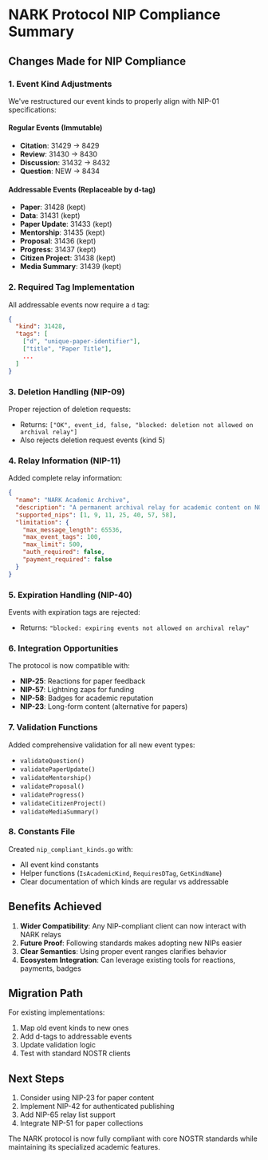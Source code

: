 # NARK Protocol NIP Compliance Summary

## Changes Made for NIP Compliance

### 1. Event Kind Adjustments

We've restructured our event kinds to properly align with NIP-01 specifications:

#### Regular Events (Immutable)
- **Citation**: 31429 → 8429
- **Review**: 31430 → 8430
- **Discussion**: 31432 → 8432
- **Question**: NEW → 8434

#### Addressable Events (Replaceable by d-tag)
- **Paper**: 31428 (kept)
- **Data**: 31431 (kept)
- **Paper Update**: 31433 (kept)
- **Mentorship**: 31435 (kept)
- **Proposal**: 31436 (kept)
- **Progress**: 31437 (kept)
- **Citizen Project**: 31438 (kept)
- **Media Summary**: 31439 (kept)

### 2. Required Tag Implementation

All addressable events now require a `d` tag:
```json
{
  "kind": 31428,
  "tags": [
    ["d", "unique-paper-identifier"],
    ["title", "Paper Title"],
    ...
  ]
}
```

### 3. Deletion Handling (NIP-09)

Proper rejection of deletion requests:
- Returns: `["OK", event_id, false, "blocked: deletion not allowed on archival relay"]`
- Also rejects deletion request events (kind 5)

### 4. Relay Information (NIP-11)

Added complete relay information:
```json
{
  "name": "NARK Academic Archive",
  "description": "A permanent archival relay for academic content on NOSTR",
  "supported_nips": [1, 9, 11, 25, 40, 57, 58],
  "limitation": {
    "max_message_length": 65536,
    "max_event_tags": 100,
    "max_limit": 500,
    "auth_required": false,
    "payment_required": false
  }
}
```

### 5. Expiration Handling (NIP-40)

Events with expiration tags are rejected:
- Returns: `"blocked: expiring events not allowed on archival relay"`

### 6. Integration Opportunities

The protocol is now compatible with:
- **NIP-25**: Reactions for paper feedback
- **NIP-57**: Lightning zaps for funding
- **NIP-58**: Badges for academic reputation
- **NIP-23**: Long-form content (alternative for papers)

### 7. Validation Functions

Added comprehensive validation for all new event types:
- `validateQuestion()`
- `validatePaperUpdate()`
- `validateMentorship()`
- `validateProposal()`
- `validateProgress()`
- `validateCitizenProject()`
- `validateMediaSummary()`

### 8. Constants File

Created `nip_compliant_kinds.go` with:
- All event kind constants
- Helper functions (`IsAcademicKind`, `RequiresDTag`, `GetKindName`)
- Clear documentation of which kinds are regular vs addressable

## Benefits Achieved

1. **Wider Compatibility**: Any NIP-compliant client can now interact with NARK relays
2. **Future Proof**: Following standards makes adopting new NIPs easier
3. **Clear Semantics**: Using proper event ranges clarifies behavior
4. **Ecosystem Integration**: Can leverage existing tools for reactions, payments, badges

## Migration Path

For existing implementations:
1. Map old event kinds to new ones
2. Add d-tags to addressable events
3. Update validation logic
4. Test with standard NOSTR clients

## Next Steps

1. Consider using NIP-23 for paper content
2. Implement NIP-42 for authenticated publishing
3. Add NIP-65 relay list support
4. Integrate NIP-51 for paper collections

The NARK protocol is now fully compliant with core NOSTR standards while maintaining its specialized academic features.